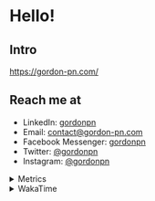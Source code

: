 # Hello!

## Intro

<https://gordon-pn.com/>

## Reach me at

- LinkedIn: [gordonpn](https://www.linkedin.com/in/gordonpn/)
- Email: [contact@gordon-pn.com](mailto:contact@gordon-pn.com)
- Facebook Messenger: [gordonpn](https://www.messenger.com/t/Gordonpn)
- Twitter: [@gordonpn](https://twitter.com/Gordonpn)
- Instagram: [@gordonpn](https://www.instagram.com/gordonpn/)

<details>
  <summary>Metrics</summary>

  <img align="center" src="https://github.com/gordonpn/gordonpn/blob/master/github-metrics.svg" alt="GitHub Metrics">

</details>

<details>
  <summary>WakaTime</summary>

  <!--START_SECTION:waka-->
📊 **This Week I Spent My Time On** 

```text
💬 Programming Languages: 
Java                     22 hrs 27 mins      █████████████████████░░░░   83.81 % 
XML                      1 hr 20 mins        █░░░░░░░░░░░░░░░░░░░░░░░░   05.03 % 
Vim Script               1 hr 3 mins         █░░░░░░░░░░░░░░░░░░░░░░░░   03.97 % 
Brazil Dependency Config 39 mins             █░░░░░░░░░░░░░░░░░░░░░░░░   02.44 % 
Makefile                 22 mins             ░░░░░░░░░░░░░░░░░░░░░░░░░   01.41 % 

🔥 Editors: 
IntelliJ IDEA            25 hrs 16 mins      ████████████████████████░   94.33 % 
VS Code                  1 hr 31 mins        █░░░░░░░░░░░░░░░░░░░░░░░░   05.67 % 
```


 Last Updated on 12/01/2025 16:23:22 UTC
<!--END_SECTION:waka-->
</details>
